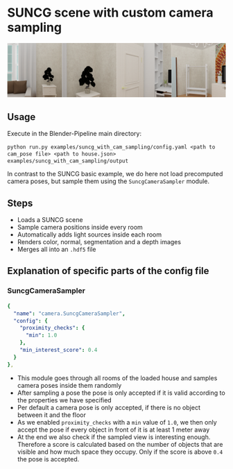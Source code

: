 # SUNCG scene with custom camera sampling

![](output-summary.png)

## Usage

Execute in the Blender-Pipeline main directory:

```
python run.py examples/suncg_with_cam_sampling/config.yaml <path to cam_pose file> <path to house.json> examples/suncg_with_cam_sampling/output
```

In contrast to the SUNCG basic example, we do here not load precomputed camera poses, but sample them using the `SuncgCameraSampler` module.

## Steps

* Loads a SUNCG scene
* Sample camera positions inside every room
* Automatically adds light sources inside each room
* Renders color, normal, segmentation and a depth images
* Merges all into an `.hdf5` file

## Explanation of specific parts of the config file

### SuncgCameraSampler

```yaml
{
  "name": "camera.SuncgCameraSampler",
  "config": {
    "proximity_checks": {
      "min": 1.0
    },
    "min_interest_score": 0.4
  }
},
```
* This module goes through all rooms of the loaded house and samples camera poses inside them randomly
* After sampling a pose the pose is only accepted if it is valid according to the properties we have specified
* Per default a camera pose is only accepted, if there is no object between it and the floor
* As we enabled `proximity_checks` with a `min` value of `1.0`, we then only accept the pose if every object in front of it is at least 1 meter away
* At the end we also check if the sampled view is interesting enough. Therefore a score is calculated based on the number of objects that are visible and how much space they occupy. Only if the score is above `0.4` the pose is accepted.

  